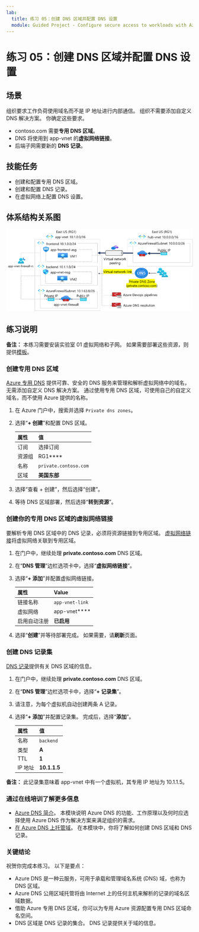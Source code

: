 ```yaml
---
lab:
  title: 练习 05：创建 DNS 区域并配置 DNS 设置
  module: Guided Project - Configure secure access to workloads with Azure virtual networking services
---
```


# 练习 05：创建 DNS 区域并配置 DNS 设置

## 场景

组织要求工作负荷使用域名而不是 IP 地址进行内部通信。  组织不需要添加自定义 DNS 解决方案。 你确定这些要求。
+ contoso.com 需要**专用 DNS 区域**。
+ DNS 将使用到 app-vnet 的**虚拟网络链接**。 
+ 后端子网需要新的 **DNS 记录**。 

## 技能任务

+ 创建和配置专用 DNS 区域。
+ 创建和配置 DNS 记录。
+ 在虚拟网络上配置 DNS 设置。
  
## 体系结构关系图

![Azure DNS 链接到虚拟网络的示意图。](../Media/task-5.png)



## 练习说明

**备注：** 本练习需要安装实验室 01 虚拟网络和子网。 如果需要部署这些资源，则提供[模板](https://github.com/MicrosoftLearning/Configure-secure-access-to-workloads-with-Azure-virtual-networking-services/blob/main/Allfiles/Labs/All-Labs/create-vnet-subnets-template.json)。

### 创建专用 DNS 区域

[Azure 专用 DNS](https://learn.microsoft.com/azure/dns/private-dns-overview) 提供可靠、安全的 DNS 服务来管理和解析虚拟网络中的域名，无需添加自定义 DNS 解决方案。 通过使用专用 DNS 区域，可使用自己的自定义域名，而不使用 Azure 提供的名称。

1. 在 Azure 门户中，搜索并选择 `Private dns zones`。

1. 选择“**+ 创建**”和配置 DNS 区域。 

    | 属性       | 值                        |
    | :------------- | :--------------------------- |
    | 订阅   | 选择订阅 |
    | 资源组 | RG1****                      |
    | 名称           | `private.contoso.com`              |
    | 区域         | **美国东部**                  |

1. 选择“查看 + 创建”，然后选择“创建”。

1. 等待 DNS 区域部署，然后选择“**转到资源**”。 

### 创建你的专用 DNS 区域的虚拟网络链接

要解析专用 DNS 区域中的 DNS 记录，必须将资源链接到专用区域。 [虚拟网络链接](https://learn.microsoft.com/azure/dns/private-dns-virtual-network-links)将虚拟网络关联到专用区域。

1. 在门户中，继续处理 **private.contoso.com** DNS 区域。 

1. 在“**DNS 管理**”边栏选项卡中，选择“**虚拟网络链接**”。

1. 选择“**+ 添加**”并配置虚拟网络链接。 

    | 属性                 | Value             |
    | :----------------------- | :---------------- |
    | 链接名称                | `app-vnet-link` |
    | 虚拟网络          | app-vnet****      |
    | 启用自动注册 | **已启用**       |

1. 选择“**创建**”并等待部署完成。 如果需要，请**刷新**页面。 

### 创建 DNS 记录集

[DNS 记录](https://learn.microsoft.com/en-us/azure/dns/dns-zones-records#dns-records)提供有关 DNS 区域的信息。 

1. 在门户中，继续处理 **private.contoso.com** DNS 区域。 

1. 在“**DNS 管理**”边栏选项卡中，选择“**+ 记录集**”。

1. 请注意，为每个虚拟机自动创建两条 A 记录。 

1. 选择“**+ 添加**”并配置记录集。 完成后，选择“**添加**”。 
   
    | 属性   | 值        |
    | :--------- | :----------- |
    | 名称       | `backend`    |
    | 类型       | **A**        |
    | TTL        | **1**        |
    | IP 地址 | **10.1.1.5** |

**备注：** 此记录集意味着 app-vnet 中有一个虚拟机，其专用 IP 地址为 10.1.1.5。

### 通过在线培训了解更多信息

+ [Azure DNS 简介](https://learn.microsoft.com/training/modules/intro-to-azure-dns/)。 本模块说明 Azure DNS 的功能、工作原理以及何时应选择使用 Azure DNS 作为解决方案来满足组织的需求。
+ [在 Azure DNS 上托管域](https://learn.microsoft.com/training/modules/host-domain-azure-dns/)。 在本模块中，你将了解如何创建 DNS 区域和 DNS 记录。

### 关键结论

祝贺你完成本练习。 以下是要点：

+ Azure DNS 是一种云服务，可用于承载和管理域名系统 (DNS) 域，也称为 DNS 区域。 
+ Azure DNS 公用区域托管将由 Internet 上的任何主机来解析的记录的域名区域数据。
+ 借助 Azure 专用 DNS 区域，你可以为专用 Azure 资源配置专用 DNS 区域命名空间。
+ DNS 区域是 DNS 记录的集合。 DNS 记录提供关于域的信息。
